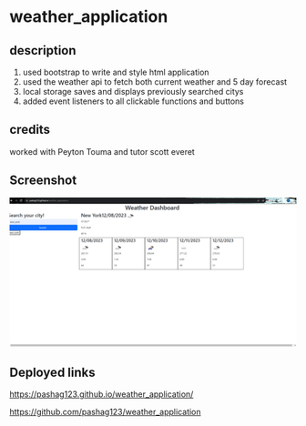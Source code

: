 # weather_application

## description

<ol>

<li>
used bootstrap to write and style html application
</li>

<li>
used the weather api to fetch both current weather and 5 day forecast 

</li>

<li>
local storage saves and displays previously searched citys
</li>

<li>
added event listeners to all clickable functions and buttons 
</li>




</ol>

## credits

worked with Peyton Touma and tutor scott everet

## Screenshot

<img src="./assests/Screenshot 2023 weather.png">


## Deployed links

https://pashag123.github.io/weather_application/

https://github.com/pashag123/weather_application


